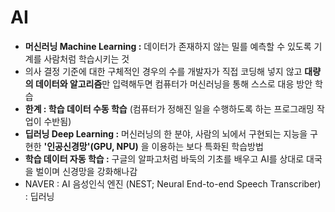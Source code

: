 # AI
- **머신러닝 Machine Learning :** 데이터가 존재하지 않는 밀를 예측할 수 있도록 기계를 사람처럼 학습시키는 것
- 의사 결정 기준에 대한 구체적인 경우의 수를 개발자가 직접 코딩해 넣지 않고 **대량의 데이터와 알고리즘**만 입력해두면 컴퓨터가 머신러닝을 통해 스스로 대응 방안 학습
- **한계 : 학습 데이터 수동 학습** (컴퓨터가 정해진 일을 수행하도록 하는 프로그래밍 작업이 수반됨) 
- **딥러닝 Deep Learning :** 머신러닝의 한 분야, 사람의 뇌에서 구현되는 지능을 구현한 **'인공신경망'(GPU, NPU)** 을 이용하는 보다 특화된 학습방법
- **학습 데이터 자동 학습 :** 구글의 알파고처럼 바둑의 기초를 배우고 AI를 상대로 대국을 벌이며 신경망을 강화해나감
- NAVER : AI 음성인식 엔진 (NEST; Neural End-to-end Speech Transcriber) : 딥러닝
